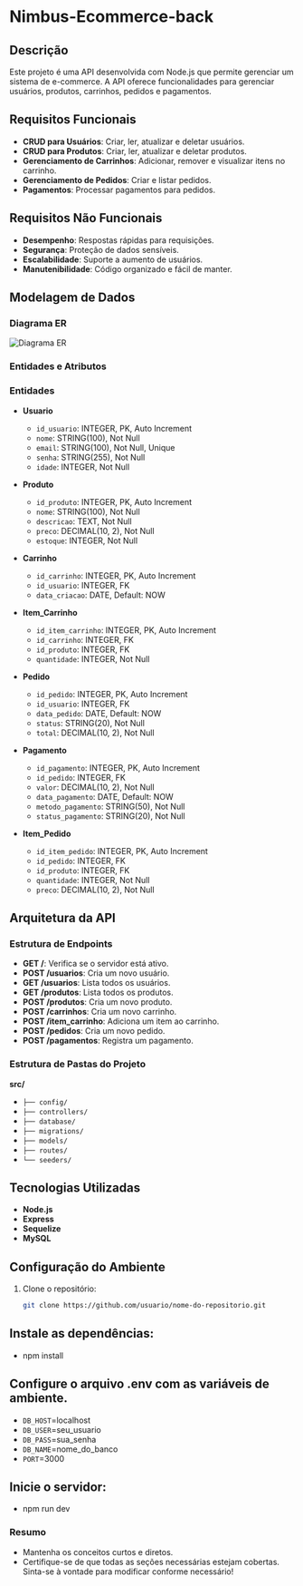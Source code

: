 ﻿# Nimbus-Ecommerce-back

## Descrição
Este projeto é uma API desenvolvida com Node.js que permite gerenciar um sistema de e-commerce. A API oferece funcionalidades para gerenciar usuários, produtos, carrinhos, pedidos e pagamentos.

## Requisitos Funcionais

- **CRUD para Usuários**: Criar, ler, atualizar e deletar usuários.
- **CRUD para Produtos**: Criar, ler, atualizar e deletar produtos.
- **Gerenciamento de Carrinhos**: Adicionar, remover e visualizar itens no carrinho.
- **Gerenciamento de Pedidos**: Criar e listar pedidos.
- **Pagamentos**: Processar pagamentos para pedidos.

## Requisitos Não Funcionais

- **Desempenho**: Respostas rápidas para requisições.
- **Segurança**: Proteção de dados sensíveis.
- **Escalabilidade**: Suporte a aumento de usuários.
- **Manutenibilidade**: Código organizado e fácil de manter.

## Modelagem de Dados

### Diagrama ER

![Diagrama ER](caminho/para/o/Diagrama__ER.png)

### Entidades e Atributos

### Entidades

- **Usuario**
  - `id_usuario`: INTEGER, PK, Auto Increment
  - `nome`: STRING(100), Not Null
  - `email`: STRING(100), Not Null, Unique
  - `senha`: STRING(255), Not Null
  - `idade`: INTEGER, Not Null

- **Produto**
  - `id_produto`: INTEGER, PK, Auto Increment
  - `nome`: STRING(100), Not Null
  - `descricao`: TEXT, Not Null
  - `preco`: DECIMAL(10, 2), Not Null
  - `estoque`: INTEGER, Not Null

- **Carrinho**
  - `id_carrinho`: INTEGER, PK, Auto Increment
  - `id_usuario`: INTEGER, FK
  - `data_criacao`: DATE, Default: NOW

- **Item_Carrinho**
  - `id_item_carrinho`: INTEGER, PK, Auto Increment
  - `id_carrinho`: INTEGER, FK
  - `id_produto`: INTEGER, FK
  - `quantidade`: INTEGER, Not Null

- **Pedido**
  - `id_pedido`: INTEGER, PK, Auto Increment
  - `id_usuario`: INTEGER, FK
  - `data_pedido`: DATE, Default: NOW
  - `status`: STRING(20), Not Null
  - `total`: DECIMAL(10, 2), Not Null

- **Pagamento**
  - `id_pagamento`: INTEGER, PK, Auto Increment
  - `id_pedido`: INTEGER, FK
  - `valor`: DECIMAL(10, 2), Not Null
  - `data_pagamento`: DATE, Default: NOW
  - `metodo_pagamento`: STRING(50), Not Null
  - `status_pagamento`: STRING(20), Not Null

- **Item_Pedido**
  - `id_item_pedido`: INTEGER, PK, Auto Increment
  - `id_pedido`: INTEGER, FK
  - `id_produto`: INTEGER, FK
  - `quantidade`: INTEGER, Not Null
  - `preco`: DECIMAL(10, 2), Not Null


## Arquitetura da API

### Estrutura de Endpoints

- **GET /**: Verifica se o servidor está ativo.
- **POST /usuarios**: Cria um novo usuário.
- **GET /usuarios**: Lista todos os usuários.
- **GET /produtos**: Lista todos os produtos.
- **POST /produtos**: Cria um novo produto.
- **POST /carrinhos**: Cria um novo carrinho.
- **POST /item_carrinho**: Adiciona um item ao carrinho.
- **POST /pedidos**: Cria um novo pedido.
- **POST /pagamentos**: Registra um pagamento.

### Estrutura de Pastas do Projeto

**src/**
  - `├── config/`
  - `├── controllers/`
  - `├── database/`
  - `├── migrations/` 
  - `├── models/`
  - `├── routes/`
  - `└── seeders/`

## Tecnologias Utilizadas

- **Node.js**
- **Express**
- **Sequelize**
- **MySQL**

## Configuração do Ambiente

1. Clone o repositório:
   ```bash
   git clone https://github.com/usuario/nome-do-repositorio.git

## Instale as dependências:
- npm install

## Configure o arquivo .env com as variáveis de ambiente.

- `DB_HOST`=localhost
- `DB_USER`=seu_usuario
- `DB_PASS`=sua_senha
- `DB_NAME`=nome_do_banco
- `PORT`=3000

## Inicie o servidor:
- npm run dev


### Resumo
- Mantenha os conceitos curtos e diretos.
- Certifique-se de que todas as seções necessárias estejam cobertas. Sinta-se à vontade para modificar conforme necessário!
